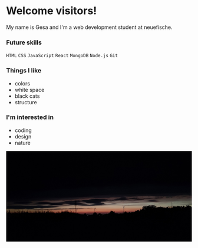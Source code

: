 # Welcome visitors!

My name is Gesa and I'm a web development student at neuefische. 


### Future skills
`HTML` `CSS` `JavaScript` `React` `MongoDB` `Node.js` `Git`


### Things I like
- colors
- white space
- black cats
- structure


### I'm interested in
- coding
- design
- nature

![sunset](20220805_214905_b.jpg)
